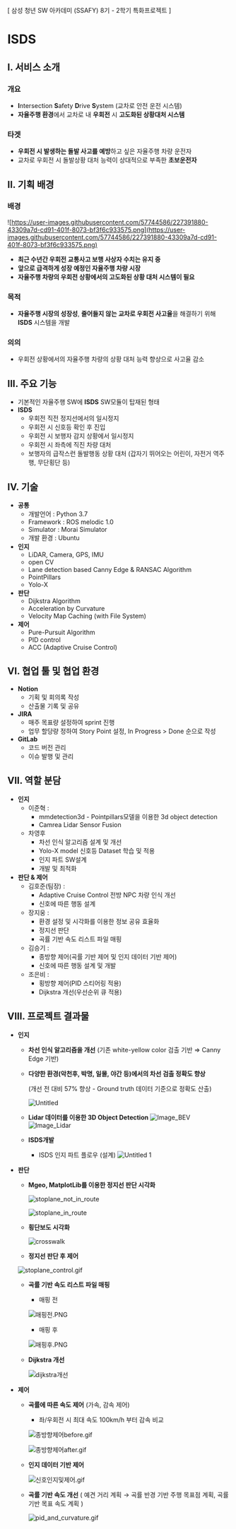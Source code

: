 [ 삼성 청년 SW 아카데미 (SSAFY) 8기 - 2학기 특화프로젝트 ]

# ISDS

## I. 서비스 소개

### 개요

- **I**ntersection **S**afety **D**rive **S**ystem
  (교차로 안전 운전 시스템)
- **자율주행 환경**에서 교차로 내 **우회전** 시 **고도화된 상황대처 시스템**

### 타겟

- **우회전 시 발생하는 돌발 사고를 예방**하고 싶은 자율주행 차량 운전자
- 교차로 우회전 시 돌발상황 대처 능력이 상대적으로 부족한 **초보운전자**

## II. 기획 배경

### 배경

![https://user-images.githubusercontent.com/57744586/227391880-43309a7d-cd91-401f-8073-bf3f6c933575.png](https://user-images.githubusercontent.com/57744586/227391880-43309a7d-cd91-401f-8073-bf3f6c933575.png)

- **최근 수년간 우회전 교통사고 보행 사상자 수치는 유지 중**
- **앞으로 급격하게 성장 예정인 자율주행 차량 시장**
- **자율주행 차량의 우회전 상황에서의 고도화된 상황 대처 시스템이 필요**

### 목적

- **자율주행 시장의 성장성**, **줄어들지 않는 교차로 우회전 사고율**을 해결하기 위해 **ISDS** 시스템을 개발

### 의의

- 우회전 상황에서의 자율주행 차량의 상황 대처 능력 향상으로 사고율 감소

## III. 주요 기능

- 기본적인 자율주행 SW에 **ISDS** SW모듈이 탑재된 형태
- **ISDS**
  - 우회전 직전 정지선에서의 일시정지
  - 우회전 시 신호등 확인 후 진입
  - 우회전 시 보행자 감지 상황에서 일시정지
  - 우회전 시 좌측에 직진 차량 대처
  - 보행자의 급작스런 돌발행동 상황 대처 (갑자기 뛰어오는 어린이, 자전거 역주행, 무단횡단 등)

## IV. 기술

- **공통**
  - 개발언어 : Python 3.7
  - Framework : ROS melodic 1.0
  - Simulator : Morai Simulator
  - 개발 환경 : Ubuntu
- **인지**
  - LiDAR, Camera, GPS, IMU
  - open CV
  - Lane detection based Canny Edge & RANSAC Algorithm
  - PointPillars
  - Yolo-X
- **판단**
    - Dijkstra Algorithm
    - Acceleration by Curvature
    - Velocity Map Caching (with File System)
- **제어**
    - Pure-Pursuit Algorithm
    - PID control
    - ACC (Adaptive Cruise Control)

## VI. 협업 툴 및 협업 환경

- **Notion**
  - 기획 및 회의록 작성
  - 산출물 기록 및 공유
- **JIRA**
  - 매주 목표량 설정하여 sprint 진행
  - 업무 할당량 정하여 Story Point 설정, In Progress > Done 순으로 작성
- **GitLab**
  - 코드 버전 관리
  - 이슈 발행 및 관리

## VII. 역할 분담

- **인지**
  - 이준혁 :
    - mmdetection3d - Pointpillars모델을 이용한 3d object detection
    - Camrea Lidar Sensor Fusion
  - 차영후
    - 차선 인식 알고리즘 설계 및 개선
    - Yolo-X model 신호등 Dataset 학습 및 적용
    - 인지 파트 SW설계
    - 개발 및 최적화
- **판단 & 제어**
    - 김호준(팀장) :
        - Adaptive Cruise Control 전방 NPC 차량 인식 개선
        - 신호에 따른 행동 설계
    - 장지웅 :
        - 환경 설정 및 시각화를 이용한 정보 공유 효율화
        - 정지선 판단
        - 곡률 기반 속도 리스트 파일 매핑
    - 김승기 :
        - 종방향 제어(곡률 기반 제어 및 인지 데이터 기반 제어)
        - 신호에 따른 행동 설계 및 개발
    - 조은비 :
        - 횡방향 제어(PID 스티어링 적용)
        - Dijkstra 개선(우선순위 큐 적용)

## VIII. 프로젝트 결과물

- **인지**

  - **차선 인식 알고리즘을 개선**
    (기존 white-yellow color 검출 기반 ⇒ Canny Edge 기반)
  - **다양한 환경(악천후, 박명, 일몰, 야간 등)에서의 차선 검출 정확도 향상**

    (개선 전 대비 57% 향상 - Ground truth 데이터 기준으로 정확도 산출)

    ![Untitled](https://user-images.githubusercontent.com/57744586/227422714-305ae9b9-bfec-4785-acae-e0fc62f344bd.png)

  - **Lidar 데이터를 이용한 3D Object Detection**
    ![Image_BEV](./readme_src/BEV_Image.gif)
    ![Image_Lidar](./readme_src/BEV_Lidar.gif)
  - **ISDS개발**
    - ISDS 인지 파트 플로우 (설계)
      ![Untitled 1](https://user-images.githubusercontent.com/57744586/227422751-13751cf4-4ded-4c5e-ba56-af9ed3c67db4.png)

- **판단**
    - **Mgeo, MatplotLib를 이용한 정지선 판단 시각화**

        ![stoplane_not_in_route](https://user-images.githubusercontent.com/57744586/227422888-a81cf6ba-c0e2-4668-9c44-710ffed1e685.png)

        ![stoplane_in_route](https://user-images.githubusercontent.com/57744586/227422916-a4e65b4d-c9b5-47c4-bda3-61d9e5098ced.png)
    
    - **횡단보도 시각화**

        ![crosswalk](https://user-images.githubusercontent.com/57744586/227422936-8fe29cbd-37bd-49f4-8a87-2bf87c4dc14f.png)
        
    - **정지선 판단 후 제어**
    
    ![stoplane_control.gif](readme_src/stoplane_control.gif)
    
    - **곡률 기반 속도 리스트 파일 매핑**
        
        - 매핑 전
        
        ![매핑전.PNG](readme_src/매핑전.png)
        
        - 매핑 후
        
        ![매핑후.PNG](readme_src/매핑후.png)
        
    - **Dijkstra 개선**
        
        ![dijkstra개선](readme_src/dijkstra개선.png)

- **제어**
   - **곡률에 따른 속도 제어** (가속, 감속 제어)
        - 좌/우회전 시 최대 속도 100km/h 부터 감속 비교
        
        ![종방향제어before.gif](readme_src/종방향제어before.gif)
        
        ![종방향제어after.gif](readme_src/종방향제어after.gif)
        
    - **인지 데이터 기반 제어**
        
        ![신호인지및제어.gif](readme_src/신호인지및제어.gif)
        
    
    - **곡률 기반 속도 개선** ( 예견 거리 계획 → 곡률 반경 기반 주행 목표점 계획, 곡률 기반 목표 속도 계획 )
    
        ![pid_and_curvature.gif](readme_src/pid_and_curvature.gif)

